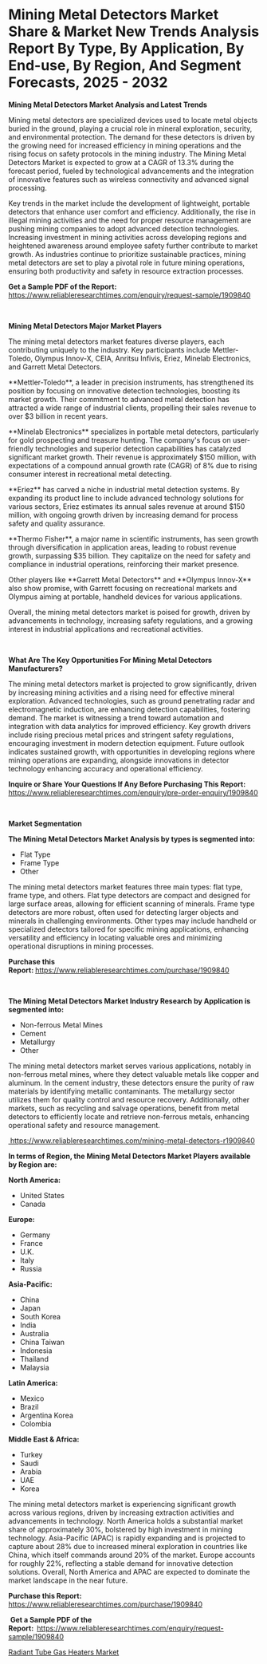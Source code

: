 <p><h1>Mining Metal Detectors Market Share & Market New Trends Analysis Report By Type, By Application, By End-use, By Region, And Segment Forecasts, 2025 - 2032</h1></p><p><strong>Mining Metal Detectors Market Analysis and Latest Trends</strong></p>
<p><p>Mining metal detectors are specialized devices used to locate metal objects buried in the ground, playing a crucial role in mineral exploration, security, and environmental protection. The demand for these detectors is driven by the growing need for increased efficiency in mining operations and the rising focus on safety protocols in the mining industry. The Mining Metal Detectors Market is expected to grow at a CAGR of 13.3% during the forecast period, fueled by technological advancements and the integration of innovative features such as wireless connectivity and advanced signal processing.</p><p>Key trends in the market include the development of lightweight, portable detectors that enhance user comfort and efficiency. Additionally, the rise in illegal mining activities and the need for proper resource management are pushing mining companies to adopt advanced detection technologies. Increasing investment in mining activities across developing regions and heightened awareness around employee safety further contribute to market growth. As industries continue to prioritize sustainable practices, mining metal detectors are set to play a pivotal role in future mining operations, ensuring both productivity and safety in resource extraction processes.</p></p>
<p><strong>Get a Sample PDF of the Report:&nbsp;</strong> <a href="https://www.reliableresearchtimes.com/enquiry/request-sample/1909840?utm_campaign=2440&utm_medium=2&utm_source=Github&utm_content=ia&utm_term=20022025&utm_id=mining-metal-detectors">https://www.reliableresearchtimes.com/enquiry/request-sample/1909840</a></p>
<p>&nbsp;</p>
<p><strong>Mining Metal Detectors Major Market Players</strong></p>
<p><p>The mining metal detectors market features diverse players, each contributing uniquely to the industry. Key participants include Mettler-Toledo, Olympus Innov-X, CEIA, Anritsu Infivis, Eriez, Minelab Electronics, and Garrett Metal Detectors.</p><p>**Mettler-Toledo**, a leader in precision instruments, has strengthened its position by focusing on innovative detection technologies, boosting its market growth. Their commitment to advanced metal detection has attracted a wide range of industrial clients, propelling their sales revenue to over $3 billion in recent years.</p><p>**Minelab Electronics** specializes in portable metal detectors, particularly for gold prospecting and treasure hunting. The company's focus on user-friendly technologies and superior detection capabilities has catalyzed significant market growth. Their revenue is approximately $150 million, with expectations of a compound annual growth rate (CAGR) of 8% due to rising consumer interest in recreational metal detecting.</p><p>**Eriez** has carved a niche in industrial metal detection systems. By expanding its product line to include advanced technology solutions for various sectors, Eriez estimates its annual sales revenue at around $150 million, with ongoing growth driven by increasing demand for process safety and quality assurance.</p><p>**Thermo Fisher**, a major name in scientific instruments, has seen growth through diversification in application areas, leading to robust revenue growth, surpassing $35 billion. They capitalize on the need for safety and compliance in industrial operations, reinforcing their market presence.</p><p>Other players like **Garrett Metal Detectors** and **Olympus Innov-X** also show promise, with Garrett focusing on recreational markets and Olympus aiming at portable, handheld devices for various applications. </p><p>Overall, the mining metal detectors market is poised for growth, driven by advancements in technology, increasing safety regulations, and a growing interest in industrial applications and recreational activities.</p></p>
<p>&nbsp;</p>
<p><strong>What Are The Key Opportunities For Mining Metal Detectors Manufacturers?</strong></p>
<p><p>The mining metal detectors market is projected to grow significantly, driven by increasing mining activities and a rising need for effective mineral exploration. Advanced technologies, such as ground penetrating radar and electromagnetic induction, are enhancing detection capabilities, fostering demand. The market is witnessing a trend toward automation and integration with data analytics for improved efficiency. Key growth drivers include rising precious metal prices and stringent safety regulations, encouraging investment in modern detection equipment. Future outlook indicates sustained growth, with opportunities in developing regions where mining operations are expanding, alongside innovations in detector technology enhancing accuracy and operational efficiency.</p></p>
<p><strong>Inquire or Share Your Questions If Any Before Purchasing This Report:</strong> <a href="https://www.reliableresearchtimes.com/enquiry/pre-order-enquiry/1909840?utm_campaign=2440&utm_medium=2&utm_source=Github&utm_content=ia&utm_term=20022025&utm_id=mining-metal-detectors">https://www.reliableresearchtimes.com/enquiry/pre-order-enquiry/1909840</a></p>
<p>&nbsp;</p>
<p><strong>Market Segmentation</strong></p>
<p><strong>The Mining Metal Detectors Market Analysis by types is segmented into:</strong></p>
<p><ul><li>Flat Type</li><li>Frame Type</li><li>Other</li></ul></p>
<p><p>The mining metal detectors market features three main types: flat type, frame type, and others. Flat type detectors are compact and designed for large surface areas, allowing for efficient scanning of minerals. Frame type detectors are more robust, often used for detecting larger objects and minerals in challenging environments. Other types may include handheld or specialized detectors tailored for specific mining applications, enhancing versatility and efficiency in locating valuable ores and minimizing operational disruptions in mining processes.</p></p>
<p><strong>Purchase this Report:&nbsp;</strong><a href="https://www.reliableresearchtimes.com/purchase/1909840?utm_campaign=2440&utm_medium=2&utm_source=Github&utm_content=ia&utm_term=20022025&utm_id=mining-metal-detectors">https://www.reliableresearchtimes.com/purchase/1909840</a></p>
<p>&nbsp;</p>
<p><strong>The Mining Metal Detectors Market Industry Research by Application is segmented into:</strong></p>
<p><ul><li>Non-ferrous Metal Mines</li><li>Cement</li><li>Metallurgy</li><li>Other</li></ul></p>
<p><p>The mining metal detectors market serves various applications, notably in non-ferrous metal mines, where they detect valuable metals like copper and aluminum. In the cement industry, these detectors ensure the purity of raw materials by identifying metallic contaminants. The metallurgy sector utilizes them for quality control and resource recovery. Additionally, other markets, such as recycling and salvage operations, benefit from metal detectors to efficiently locate and retrieve non-ferrous metals, enhancing operational safety and resource management.</p></p>
<p><a href="https://www.reliableresearchtimes.com/mining-metal-detectors-r1909840?utm_campaign=2440&utm_medium=2&utm_source=Github&utm_content=ia&utm_term=20022025&utm_id=mining-metal-detectors">&nbsp;https://www.reliableresearchtimes.com/mining-metal-detectors-r1909840</a></p>
<p><strong>In terms of Region, the Mining Metal Detectors Market Players available by Region are:</strong></p>
<p>
    <p> <strong> North America: </strong>
        <ul>
            <li>United States</li>
            <li>Canada</li>
        </ul>
        </p> 
    <p> <strong> Europe: </strong>
        <ul>
            <li>Germany</li>
            <li>France</li>
            <li>U.K.</li>
            <li>Italy</li>
            <li>Russia</li>
        </ul>
        </p> 
    <p> <strong> Asia-Pacific: </strong>
        <ul>
            <li>China</li>
            <li>Japan</li>
            <li>South Korea</li>
            <li>India</li>
            <li>Australia</li>
            <li>China Taiwan</li>
            <li>Indonesia</li>
            <li>Thailand</li>
            <li>Malaysia</li>
        </ul>
        </p> 
    <p> <strong> Latin America: </strong>
        <ul>
            <li>Mexico</li>
            <li>Brazil</li>
            <li>Argentina Korea</li>
            <li>Colombia</li>
        </ul>
        </p> 
    <p> <strong> Middle East & Africa: </strong>
        <ul>
            <li>Turkey</li>
            <li>Saudi</li>
            <li>Arabia</li>
            <li>UAE</li>
            <li>Korea</li>
        </ul>
    </p>
    </p>
<p><p>The mining metal detectors market is experiencing significant growth across various regions, driven by increasing extraction activities and advancements in technology. North America holds a substantial market share of approximately 30%, bolstered by high investment in mining technology. Asia-Pacific (APAC) is rapidly expanding and is projected to capture about 28% due to increased mineral exploration in countries like China, which itself commands around 20% of the market. Europe accounts for roughly 22%, reflecting a stable demand for innovative detection solutions. Overall, North America and APAC are expected to dominate the market landscape in the near future.</p></p>
<p><strong>Purchase this Report: </strong><a href="https://www.reliableresearchtimes.com/purchase/1909840?utm_campaign=2440&utm_medium=2&utm_source=Github&utm_content=ia&utm_term=20022025&utm_id=mining-metal-detectors">https://www.reliableresearchtimes.com/purchase/1909840</a></p>
<p>&nbsp;<strong>Get a Sample PDF of the Report:&nbsp;&nbsp;</strong><a href="https://www.reliableresearchtimes.com/enquiry/request-sample/1909840?utm_campaign=2440&utm_medium=2&utm_source=Github&utm_content=ia&utm_term=20022025&utm_id=mining-metal-detectors">https://www.reliableresearchtimes.com/enquiry/request-sample/1909840</a></p>
<p><strong></strong></p>
<p><p><a href="https://github.com/pinzinyaah/Market-Research-Report-List-1/blob/main/radiant-tube-gas-heaters-market.md?utm_campaign=2440&utm_medium=2&utm_source=Github&utm_content=ia&utm_term=20022025&utm_id=mining-metal-detectors">Radiant Tube Gas Heaters Market</a></p></p>